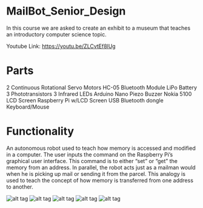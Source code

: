 # MailBot_Senior_Design
In this course we are asked to create an exhibit to a museum that teaches an introductory computer science topic.

Youtube Link: https://youtu.be/ZLCvtEf8lUg

# Parts
2 Continuous Rotational Servo Motors
HC-05 Bluetooth Module
LiPo Battery
3 Phototransistors
3 Infrared LEDs
Arduino Nano
Piezo Buzzer
Nokia 5100 LCD Screen
Raspberry Pi w/LCD Screen
USB Bluetooth dongle
Keyboard/Mouse

# Functionality
An autonomous robot used to teach how memory is accessed and modified in a computer. The user inputs the command on the Raspberry Pi’s graphical user interface. This command is to either “set” or “get” the memory from an address. In parallel, the robot acts just as a mailman would when he is picking up mail or sending it from the parcel. This analogy is used to teach the concept of how memory is transferred from one address to another.

![alt tag](https://i.imgur.com/MDgRg9l.png)
![alt tag](https://i.imgur.com/WGGNbFw.png)
![alt tag](https://i.imgur.com/SFRCWoQ.png)
![alt tag](https://i.imgur.com/tdNQ0YM.png)
![alt tag](https://i.imgur.com/WdmyeF0.png)

